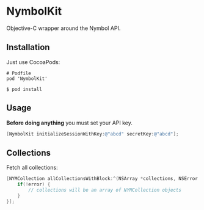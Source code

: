# NymbolKit

Objective-C wrapper around the Nymbol API.

## Installation

Just use CocoaPods:

```
# Podfile
pod 'NymbolKit'
```

`$ pod install`

## Usage

**Before doing anything** you must set your API key.

```objectivec
[NymbolKit initializeSessionWithKey:@"abcd" secretKey:@"abcd"];
```

## Collections

Fetch all collections:

```Objective-C
[NYMCollection allCollectionsWithBlock:^(NSArray *collections, NSError *error) {
    if(!error) {
        // collections will be an array of NYMCollection objects
    }
}];
